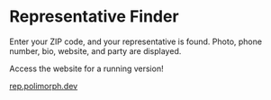# Representative Finder

Enter your ZIP code, and your representative is found. Photo, phone number, bio, website, and party are displayed.

Access the website for a running version!

[rep.polimorph.dev](https://rep.polimorph.dev)
